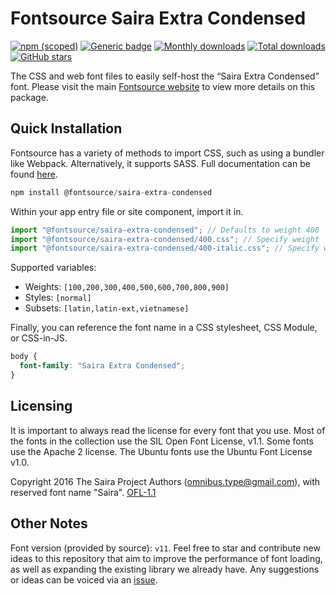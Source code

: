 # Fontsource Saira Extra Condensed

[![npm (scoped)](https://img.shields.io/npm/v/@fontsource/saira-extra-condensed?color=brightgreen)](https://www.npmjs.com/package/@fontsource/saira-extra-condensed) [![Generic badge](https://img.shields.io/badge/fontsource-passing-brightgreen)](https://github.com/fontsource/fontsource) [![Monthly downloads](https://badgen.net/npm/dm/@fontsource/saira-extra-condensed)](https://github.com/fontsource/fontsource) [![Total downloads](https://badgen.net/npm/dt/@fontsource/saira-extra-condensed)](https://github.com/fontsource/fontsource) [![GitHub stars](https://img.shields.io/github/stars/fontsource/fontsource.svg?style=social&label=Star)](https://github.com/fontsource/fontsource/stargazers)

The CSS and web font files to easily self-host the “Saira Extra Condensed” font. Please visit the main [Fontsource website](https://fontsource.org/fonts/saira-extra-condensed) to view more details on this package.

## Quick Installation

Fontsource has a variety of methods to import CSS, such as using a bundler like Webpack. Alternatively, it supports SASS. Full documentation can be found [here](https://fontsource.org/docs/getting-started/introduction).

```javascript
npm install @fontsource/saira-extra-condensed
```

Within your app entry file or site component, import it in.

```javascript
import "@fontsource/saira-extra-condensed"; // Defaults to weight 400
import "@fontsource/saira-extra-condensed/400.css"; // Specify weight
import "@fontsource/saira-extra-condensed/400-italic.css"; // Specify weight and style

```

Supported variables:
- Weights: `[100,200,300,400,500,600,700,800,900]`
- Styles: `[normal]`
- Subsets: `[latin,latin-ext,vietnamese]`

Finally, you can reference the font name in a CSS stylesheet, CSS Module, or CSS-in-JS.

```css
body {
  font-family: "Saira Extra Condensed";
}
```

## Licensing
It is important to always read the license for every font that you use.
Most of the fonts in the collection use the SIL Open Font License, v1.1. Some fonts use the Apache 2 license. The Ubuntu fonts use the Ubuntu Font License v1.0.

Copyright 2016 The Saira Project Authors (omnibus.type@gmail.com), with reserved font name "Saira".
[OFL-1.1](http://scripts.sil.org/OFL)

## Other Notes
Font version (provided by source): `v11`.
Feel free to star and contribute new ideas to this repository that aim to improve the performance of font loading, as well as expanding the existing library we already have. Any suggestions or ideas can be voiced via an [issue](https://github.com/fontsource/fontsource/issues).